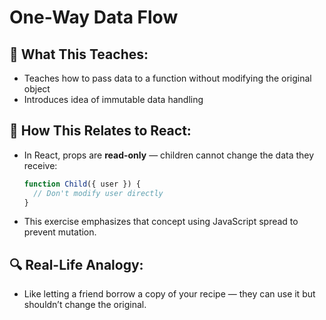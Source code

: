 # One-Way Data Flow

## 🧠 What This Teaches:
- Teaches how to pass data to a function without modifying the original object
- Introduces idea of immutable data handling

## 🔄 How This Relates to React:
- In React, props are **read-only** — children cannot change the data they receive:
  ```jsx
  function Child({ user }) {
    // Don't modify user directly
  }
  ```
- This exercise emphasizes that concept using JavaScript spread to prevent mutation.

## 🔍 Real-Life Analogy:
- Like letting a friend borrow a copy of your recipe — they can use it but shouldn’t change the original.